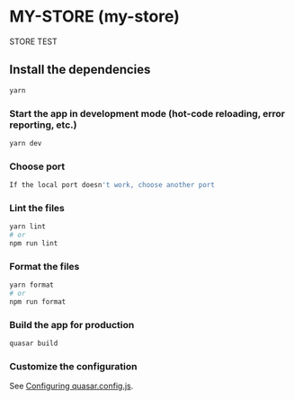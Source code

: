 # MY-STORE (my-store)

STORE TEST

## Install the dependencies
```bash
yarn 
```

### Start the app in development mode (hot-code reloading, error reporting, etc.)
```bash
yarn dev
```
### Choose port
```bash
If the local port doesn't work, choose another port
```
### Lint the files
```bash
yarn lint
# or
npm run lint
```


### Format the files
```bash
yarn format
# or
npm run format
```



### Build the app for production
```bash
quasar build
```

### Customize the configuration
See [Configuring quasar.config.js](https://v2.quasar.dev/quasar-cli-vite/quasar-config-js).
